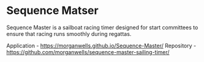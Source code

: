 # Sequence Matser

Sequence Master is a sailboat racing timer designed for start committees to ensure that racing runs smoothly during regattas.

Application - https://morganwells.github.io/Sequence-Master/
Repository - https://github.com/morganwells/sequence-master-sailing-timer/
